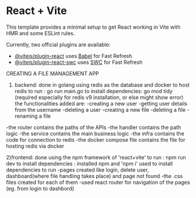 # React + Vite

This template provides a minimal setup to get React working in Vite with HMR and some ESLint rules.

Currently, two official plugins are available:

- [@vitejs/plugin-react](https://github.com/vitejs/vite-plugin-react/blob/main/packages/plugin-react/README.md) uses [Babel](https://babeljs.io/) for Fast Refresh
- [@vitejs/plugin-react-swc](https://github.com/vitejs/vite-plugin-react-swc) uses [SWC](https://swc.rs/) for Fast Refresh

CREATING A FILE MANAGEMENT APP

1) backend:
done in golang using redis as the database and docker to host redis
to run :  go run main.go
to install dependencies: go mod tidy (required especially for redis v9 installation, or else might show error)
the functionalities added are: 
-creating a new user
-getting user details from the username
-deleting a user
-creating a new file
-deleting a file
-renaming a file

-the router contains the paths of the APIs
-the handler contains the path logic
-the service contains the main business logic
-the infra contains the code for connection to redis
-the docker compose file contains the file for hosting redis via docker


2)frontend:
done using the npm framework of 'react+vite'
to run : npm run dev
to install dependencies : installed npm and 'npm i' used to install dependencies to run
-pages created like login, delete user, dashboard(where file handling takes place) and page not found
-the .css files created for each of them
-used react router for navigation of the pages (eg. from login to dashbord)

